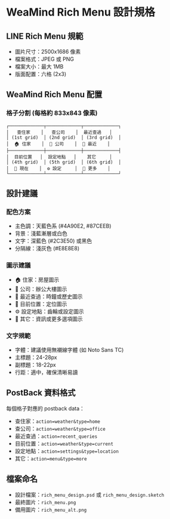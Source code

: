 # WeaMind Rich Menu 設計規格

## LINE Rich Menu 規範
- 圖片尺寸：2500x1686 像素
- 檔案格式：JPEG 或 PNG
- 檔案大小：最大 1MB
- 版面配置：六格 (2x3)

## WeaMind Rich Menu 配置

### 格子分割 (每格約 833x843 像素)
```
┌─────────────┬─────────────┬─────────────┐
│   查住家    │   查公司    │  最近查過   │
│ (1st grid)  │ (2nd grid)  │ (3rd grid)  │
│  🏠 住家    │  🏢 公司    │  📜 最近    │
├─────────────┼─────────────┼─────────────┤
│  目前位置   │  設定地點   │    其它     │
│ (4th grid)  │ (5th grid)  │ (6th grid)  │
│  📍 現在    │  ⚙️ 設定     │  📢 更多    │
└─────────────┴─────────────┴─────────────┘
```

## 設計建議

### 配色方案
- 主色調：天藍色系 (#4A90E2, #87CEEB)
- 背景：淺藍漸層或白色
- 文字：深藍色 (#2C3E50) 或黑色
- 分隔線：淺灰色 (#E8E8E8)

### 圖示建議
- 🏠 住家：房屋圖示
- 🏢 公司：辦公大樓圖示
- 📜 最近查過：時鐘或歷史圖示
- 📍 目前位置：定位圖示
- ⚙️ 設定地點：齒輪或設定圖示
- 📢 其它：資訊或更多選項圖示

### 文字規範
- 字體：建議使用無襯線字體 (如 Noto Sans TC)
- 主標題：24-28px
- 副標題：18-22px
- 行距：適中，確保清晰易讀

## PostBack 資料格式

每個格子對應的 postback data：
- 查住家：`action=weather&type=home`
- 查公司：`action=weather&type=office`
- 最近查過：`action=recent_queries`
- 目前位置：`action=weather&type=current`
- 設定地點：`action=settings&type=location`
- 其它：`action=menu&type=more`

## 檔案命名
- 設計檔案：`rich_menu_design.psd` 或 `rich_menu_design.sketch`
- 最終圖片：`rich_menu.png`
- 備用圖片：`rich_menu_alt.png`

